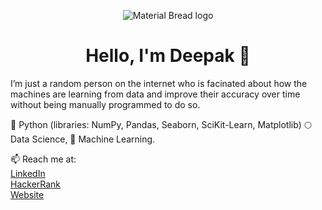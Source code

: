 

<p align="center">
  <img src="https://user-images.githubusercontent.com/25929796/120571160-2f418300-c437-11eb-8ba7-e7e16085574c.png" alt="Material Bread logo">
</p>


<h1 align="center">
Hello, I'm Deepak 👋
</h1>
I’m just a random person on the internet who is facinated about how the machines are learning from data and improve their accuracy over time without being manually programmed to do so. 

🚀 Python (libraries: NumPy, Pandas, Seaborn, SciKit-Learn, Matplotlib)
🌕 Data Science,
🌱 Machine Learning.



📫 Reach me at: <br/>[LinkedIn](https://www.linkedin.com/in/deepak-m-a-495a53128/) <br/>
                 [HackerRank](https://www.hackerrank.com/dword0) <br/>
                 [Website](https://randomoneontheinternet.wordpress.com/)



